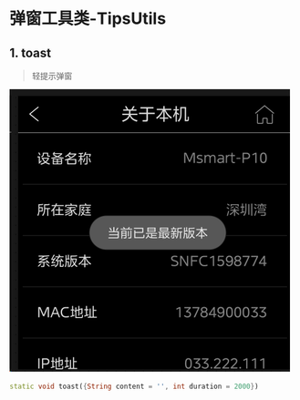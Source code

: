 # 弹窗工具类-TipsUtils


## 1. toast
> 轻提示弹窗

![img.png](../imgs/toast.png) 

```dart
static void toast({String content = '', int duration = 2000})
```
